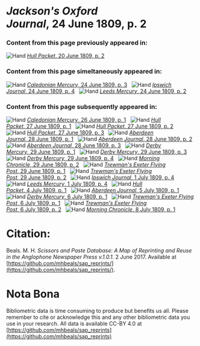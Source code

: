 # *Jackson's Oxford Journal*, 24 June 1809, p. 2  
  
### Content from this page previously appeared in:  
![Hand](http://scissorsandpaste.net/wp-content/uploads/2017/06/smallhandpointer.png) [*Hull Packet*, 20 June 1809, p. 2](https://mhbeals.github.io/sap_html/Hull-Packet/Hull-Packet-20-June-1809-p-2)  
  
### Content from this page simeltaneously appeared in:  
![Hand](http://scissorsandpaste.net/wp-content/uploads/2017/06/smallhandpointer.png) [*Caledonian Mercury*, 24 June 1809, p. 3](https://mhbeals.github.io/sap_html/Caledonian-Mercury/Caledonian-Mercury-24-June-1809-p-3)  
![Hand](http://scissorsandpaste.net/wp-content/uploads/2017/06/smallhandpointer.png) [*Ipswich Journal*, 24 June 1809, p. 4](https://mhbeals.github.io/sap_html/Ipswich-Journal/Ipswich-Journal-24-June-1809-p-4)  
![Hand](http://scissorsandpaste.net/wp-content/uploads/2017/06/smallhandpointer.png) [*Leeds Mercury*, 24 June 1809, p. 2](https://mhbeals.github.io/sap_html/Leeds-Mercury/Leeds-Mercury-24-June-1809-p-2)  
  
### Content from this page subsequently appeared in:  
![Hand](http://scissorsandpaste.net/wp-content/uploads/2017/06/smallhandpointer.png) [*Caledonian Mercury*, 26 June 1809, p. 1](https://mhbeals.github.io/sap_html/Caledonian-Mercury/Caledonian-Mercury-26-June-1809-p-1)  
![Hand](http://scissorsandpaste.net/wp-content/uploads/2017/06/smallhandpointer.png) [*Hull Packet*, 27 June 1809, p. 1](https://mhbeals.github.io/sap_html/Hull-Packet/Hull-Packet-27-June-1809-p-1)  
![Hand](http://scissorsandpaste.net/wp-content/uploads/2017/06/smallhandpointer.png) [*Hull Packet*, 27 June 1809, p. 2](https://mhbeals.github.io/sap_html/Hull-Packet/Hull-Packet-27-June-1809-p-2)  
![Hand](http://scissorsandpaste.net/wp-content/uploads/2017/06/smallhandpointer.png) [*Hull Packet*, 27 June 1809, p. 3](https://mhbeals.github.io/sap_html/Hull-Packet/Hull-Packet-27-June-1809-p-3)  
![Hand](http://scissorsandpaste.net/wp-content/uploads/2017/06/smallhandpointer.png) [*Aberdeen Journal*, 28 June 1809, p. 1](https://mhbeals.github.io/sap_html/Aberdeen-Journal/Aberdeen-Journal-28-June-1809-p-1)  
![Hand](http://scissorsandpaste.net/wp-content/uploads/2017/06/smallhandpointer.png) [*Aberdeen Journal*, 28 June 1809, p. 2](https://mhbeals.github.io/sap_html/Aberdeen-Journal/Aberdeen-Journal-28-June-1809-p-2)  
![Hand](http://scissorsandpaste.net/wp-content/uploads/2017/06/smallhandpointer.png) [*Aberdeen Journal*, 28 June 1809, p. 3](https://mhbeals.github.io/sap_html/Aberdeen-Journal/Aberdeen-Journal-28-June-1809-p-3)  
![Hand](http://scissorsandpaste.net/wp-content/uploads/2017/06/smallhandpointer.png) [*Derby Mercury*, 29 June 1809, p. 1](https://mhbeals.github.io/sap_html/Derby-Mercury/Derby-Mercury-29-June-1809-p-1)  
![Hand](http://scissorsandpaste.net/wp-content/uploads/2017/06/smallhandpointer.png) [*Derby Mercury*, 29 June 1809, p. 3](https://mhbeals.github.io/sap_html/Derby-Mercury/Derby-Mercury-29-June-1809-p-3)  
![Hand](http://scissorsandpaste.net/wp-content/uploads/2017/06/smallhandpointer.png) [*Derby Mercury*, 29 June 1809, p. 4](https://mhbeals.github.io/sap_html/Derby-Mercury/Derby-Mercury-29-June-1809-p-4)  
![Hand](http://scissorsandpaste.net/wp-content/uploads/2017/06/smallhandpointer.png) [*Morning Chronicle*, 29 June 1809, p. 2](https://mhbeals.github.io/sap_html/Morning-Chronicle/Morning-Chronicle-29-June-1809-p-2)  
![Hand](http://scissorsandpaste.net/wp-content/uploads/2017/06/smallhandpointer.png) [*Trewman's Exeter Flying Post*, 29 June 1809, p. 1](https://mhbeals.github.io/sap_html/Trewman's-Exeter-Flying-Post/Trewman's-Exeter-Flying-Post-29-June-1809-p-1)  
![Hand](http://scissorsandpaste.net/wp-content/uploads/2017/06/smallhandpointer.png) [*Trewman's Exeter Flying Post*, 29 June 1809, p. 2](https://mhbeals.github.io/sap_html/Trewman's-Exeter-Flying-Post/Trewman's-Exeter-Flying-Post-29-June-1809-p-2)  
![Hand](http://scissorsandpaste.net/wp-content/uploads/2017/06/smallhandpointer.png) [*Ipswich Journal*, 1 July 1809, p. 4](https://mhbeals.github.io/sap_html/Ipswich-Journal/Ipswich-Journal-1-July-1809-p-4)  
![Hand](http://scissorsandpaste.net/wp-content/uploads/2017/06/smallhandpointer.png) [*Leeds Mercury*, 1 July 1809, p. 4](https://mhbeals.github.io/sap_html/Leeds-Mercury/Leeds-Mercury-1-July-1809-p-4)  
![Hand](http://scissorsandpaste.net/wp-content/uploads/2017/06/smallhandpointer.png) [*Hull Packet*, 4 July 1809, p. 1](https://mhbeals.github.io/sap_html/Hull-Packet/Hull-Packet-4-July-1809-p-1)  
![Hand](http://scissorsandpaste.net/wp-content/uploads/2017/06/smallhandpointer.png) [*Aberdeen Journal*, 5 July 1809, p. 1](https://mhbeals.github.io/sap_html/Aberdeen-Journal/Aberdeen-Journal-5-July-1809-p-1)  
![Hand](http://scissorsandpaste.net/wp-content/uploads/2017/06/smallhandpointer.png) [*Derby Mercury*, 6 July 1809, p. 1](https://mhbeals.github.io/sap_html/Derby-Mercury/Derby-Mercury-6-July-1809-p-1)  
![Hand](http://scissorsandpaste.net/wp-content/uploads/2017/06/smallhandpointer.png) [*Trewman's Exeter Flying Post*, 6 July 1809, p. 1](https://mhbeals.github.io/sap_html/Trewman's-Exeter-Flying-Post/Trewman's-Exeter-Flying-Post-6-July-1809-p-1)  
![Hand](http://scissorsandpaste.net/wp-content/uploads/2017/06/smallhandpointer.png) [*Trewman's Exeter Flying Post*, 6 July 1809, p. 2](https://mhbeals.github.io/sap_html/Trewman's-Exeter-Flying-Post/Trewman's-Exeter-Flying-Post-6-July-1809-p-2)  
![Hand](http://scissorsandpaste.net/wp-content/uploads/2017/06/smallhandpointer.png) [*Morning Chronicle*, 8 July 1809, p. 1](https://mhbeals.github.io/sap_html/Morning-Chronicle/Morning-Chronicle-8-July-1809-p-1)  


# Citation: 

Beals. M. H. *Scissors and Paste Database: A Map of Reprinting and Reuse in the Anglophone Newspaper Press v.1.0.1.* 2 June 2017. Available at [https://github.com/mhbeals/sap_reprints/](https://github.com/mhbeals/sap_reprints/). 

# Nota Bona

Bibliometric data is time consuming to produce but benefits us all. Please remember to cite or acknowledge this and any other bibliometric data you use in your research. All data is available CC-BY 4.0 at [https://github.com/mhbeals/sap_reprints](https://github.com/mhbeals/sap_reprints)
